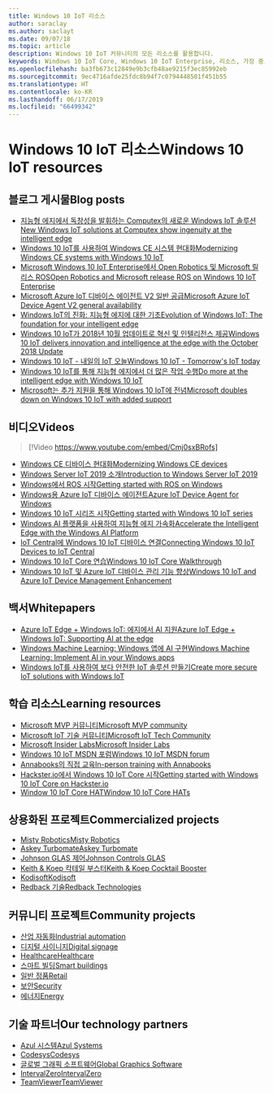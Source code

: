```yaml
---
title: Windows 10 IoT 리소스
author: saraclay
ms.author: saclayt
ms.date: 09/07/18
ms.topic: article
description: Windows 10 IoT 커뮤니티의 모든 리소스를 활용합니다.
keywords: Windows 10 IoT Core, Windows 10 IoT Enterprise, 리소스, 가장 중요한 사람, 비디오, 블로그 게시물
ms.openlocfilehash: ba3fb673c12849e9b3cfb48ae9215f3ec85992eb
ms.sourcegitcommit: 9ec4716afde25fdc8b94f7c0794448501f451b55
ms.translationtype: HT
ms.contentlocale: ko-KR
ms.lasthandoff: 06/17/2019
ms.locfileid: "66499342"
---
```

# <a name="windows-10-iot-resources"></a><span data-ttu-id="f69e1-104">Windows 10 IoT 리소스</span><span class="sxs-lookup"><span data-stu-id="f69e1-104">Windows 10 IoT resources</span></span>

## <a name="blog-posts"></a><span data-ttu-id="f69e1-105">블로그 게시물</span><span class="sxs-lookup"><span data-stu-id="f69e1-105">Blog posts</span></span>

* [<span data-ttu-id="f69e1-106">지능형 에지에서 독창성을 발휘하는 Computex의 새로운 Windows IoT 솔루션</span><span class="sxs-lookup"><span data-stu-id="f69e1-106">New Windows IoT solutions at Computex show ingenuity at the intelligent edge</span></span>](https://blogs.windows.com/windowsexperience/2019/05/28/new-windows-iot-solutions-at-computex-show-ingenuity-at-the-intelligent-edge/#U3yYXu1rq054ljuk.97)
* [<span data-ttu-id="f69e1-107">Windows 10 IoT를 사용하여 Windows CE 시스템 현대화</span><span class="sxs-lookup"><span data-stu-id="f69e1-107">Modernizing Windows CE systems with Windows 10 IoT</span></span>](https://blogs.windows.com/buildingapps/2019/05/07/modernizing-windows-ce-systems-with-windows-10-iot/#oHzjguRIlWV0ryo6.97)
* [<span data-ttu-id="f69e1-108">Microsoft Windows 10 IoT Enterprise에서 Open Robotics 및 Microsoft 릴리스 ROS</span><span class="sxs-lookup"><span data-stu-id="f69e1-108">Open Robotics and Microsoft release ROS on Windows 10 IoT Enterprise</span></span>](https://blogs.windows.com/buildingapps/2019/05/07/open-robotics-and-microsoft-release-ros-on-windows-10-iot-enterprise/#Y86A6YUJELKDoRJJ.97)
* [<span data-ttu-id="f69e1-109">Microsoft Azure IoT 디바이스 에이전트 V2 일반 공급</span><span class="sxs-lookup"><span data-stu-id="f69e1-109">Microsoft Azure IoT Device Agent V2 general availability</span></span>](https://blogs.windows.com/buildingapps/2019/05/07/microsoft-azure-iot-device-agent-v2-general-availability/#BwOSxBSymeJqU34K.97)
* [<span data-ttu-id="f69e1-110">Windows IoT의 진화: 지능형 에지에 대한 기초</span><span class="sxs-lookup"><span data-stu-id="f69e1-110">Evolution of Windows IoT: The foundation for your intelligent edge</span></span>](https://blogs.windows.com/windowsexperience/2019/04/03/evolution-of-windows-iot-the-foundation-for-your-intelligent-edge/)
* [<span data-ttu-id="f69e1-111">Windows 10 IoT가 2018년 10월 업데이트로 혁신 및 인텔리전스 제공</span><span class="sxs-lookup"><span data-stu-id="f69e1-111">Windows 10 IoT delivers innovation and intelligence at the edge with the October 2018 Update</span></span>](https://blogs.windows.com/windowsexperience/2018/10/04/windows-10-iot-delivers-innovation-and-intelligence-at-the-edge-with-the-october-2018-update/#9g9hmmO2AdUB1C6F.97) 
* [<span data-ttu-id="f69e1-112">Windows 10 IoT - 내일의 IoT 오늘</span><span class="sxs-lookup"><span data-stu-id="f69e1-112">Windows 10 IoT - Tomorrow's IoT today</span></span>](https://blogs.windows.com/windowsexperience/2018/06/05/windows-10-iot-tomorrows-iot-today/#wl3TcsFseJ6XROUZ.97)
* [<span data-ttu-id="f69e1-113">Windows 10 IoT를 통해 지능형 에지에서 더 많은 작업 수행</span><span class="sxs-lookup"><span data-stu-id="f69e1-113">Do more at the intelligent edge with Windows 10 IoT</span></span>](https://blogs.windows.com/windowsexperience/2018/05/07/do-more-at-the-intelligent-edge-with-windows-10-iot/#uDVaAtoBvz7BGrTf.97)
* [<span data-ttu-id="f69e1-114">Microsoft는 추가 지원을 통해 Windows 10 IoT에 전념</span><span class="sxs-lookup"><span data-stu-id="f69e1-114">Microsoft doubles down on Windows 10 IoT with added support</span></span>](https://blogs.windows.com/windowsexperience/2018/02/27/microsoft-doubles-down-on-windows-10-iot-with-added-support/#DJaDiKX0bYJ1JDHD.97)

## <a name="videos"></a><span data-ttu-id="f69e1-115">비디오</span><span class="sxs-lookup"><span data-stu-id="f69e1-115">Videos</span></span>

>[!Video https://www.youtube.com/embed/Cmj0sxBRofs]
* [<span data-ttu-id="f69e1-116">Windows CE 디바이스 현대화</span><span class="sxs-lookup"><span data-stu-id="f69e1-116">Modernizing Windows CE devices</span></span>](https://www.youtube.com/watch?time_continue=1&v=5iUZkZmgmJA)
* [<span data-ttu-id="f69e1-117">Windows Server IoT 2019 소개</span><span class="sxs-lookup"><span data-stu-id="f69e1-117">Introduction to Windows Server IoT 2019</span></span>](https://channel9.msdn.com/Shows/Internet-of-Things-Show/Introduction-to-Windows-Server-IoT-2019)
* [<span data-ttu-id="f69e1-118">Windows에서 ROS 시작</span><span class="sxs-lookup"><span data-stu-id="f69e1-118">Getting started with ROS on Windows</span></span>](https://www.youtube.com/watch?v=nZSjwMLi3jQ)
* [<span data-ttu-id="f69e1-119">Windows용 Azure IoT 디바이스 에이전트</span><span class="sxs-lookup"><span data-stu-id="f69e1-119">Azure IoT Device Agent for Windows</span></span>](https://www.youtube.com/watch?v=DZn6diOn7uI)
* [<span data-ttu-id="f69e1-120">Windows 10 IoT 시리즈 시작</span><span class="sxs-lookup"><span data-stu-id="f69e1-120">Getting started with Windows 10 IoT series</span></span>](https://www.youtube.com/watch?v=A-kazyOiBvs&t)
* [<span data-ttu-id="f69e1-121">Windows AI 플랫폼을 사용하여 지능형 에지 가속화</span><span class="sxs-lookup"><span data-stu-id="f69e1-121">Accelerate the Intelligent Edge with the Windows AI Platform</span></span>](https://www.youtube.com/watch?v=7bFAg6w4J00)
* [<span data-ttu-id="f69e1-122">IoT Central에 Windows 10 IoT 디바이스 연결</span><span class="sxs-lookup"><span data-stu-id="f69e1-122">Connecting Windows 10 IoT Devices to IoT Central</span></span>](https://channel9.msdn.com/Shows/Internet-of-Things-Show/Connecting-Windows-IoT-Devices-To-IoT-Central)
* [<span data-ttu-id="f69e1-123">Windows 10 IoT Core 연습</span><span class="sxs-lookup"><span data-stu-id="f69e1-123">Windows 10 IoT Core Walkthrough</span></span>](https://channel9.msdn.com/Blogs/Seth-Juarez/Windows-IoT-Core-Walkthrough?term=windows%20iot%20core)
* [<span data-ttu-id="f69e1-124">Windows 10 IoT 및 Azure IoT 디바이스 관리 기능 향상</span><span class="sxs-lookup"><span data-stu-id="f69e1-124">Windows 10 IoT and Azure IoT Device Management Enhancement</span></span>](https://channel9.msdn.com/Shows/Azure-Friday/Windows-10-IoT-and-Azure-IoT-Device-Management-Enhancements?term=windows%20iot%20core)

## <a name="whitepapers"></a><span data-ttu-id="f69e1-125">백서</span><span class="sxs-lookup"><span data-stu-id="f69e1-125">Whitepapers</span></span>
* [<span data-ttu-id="f69e1-126">Azure IoT Edge + Windows IoT: 에지에서 AI 지원</span><span class="sxs-lookup"><span data-stu-id="f69e1-126">Azure IoT Edge + Windows IoT: Supporting AI at the edge</span></span>](https://aka.ms/IoT-Edge-WP)
* [<span data-ttu-id="f69e1-127">Windows Machine Learning: Windows 앱에 AI 구현</span><span class="sxs-lookup"><span data-stu-id="f69e1-127">Windows Machine Learning: Implement AI in your Windows apps</span></span>](https://aka.ms/Windows-ML-WP)
* [<span data-ttu-id="f69e1-128">Windows IoT를 사용하여 보다 안전한 IoT 솔루션 만들기</span><span class="sxs-lookup"><span data-stu-id="f69e1-128">Create more secure IoT solutions with Windows IoT</span></span>](https://aka.ms/secure-windowsiot)

## <a name="learning-resources"></a><span data-ttu-id="f69e1-129">학습 리소스</span><span class="sxs-lookup"><span data-stu-id="f69e1-129">Learning resources</span></span>

* [<span data-ttu-id="f69e1-130">Microsoft MVP 커뮤니티</span><span class="sxs-lookup"><span data-stu-id="f69e1-130">Microsoft MVP community</span></span>](https://mvp.microsoft.com/)
* [<span data-ttu-id="f69e1-131">Microsoft IoT 기술 커뮤니티</span><span class="sxs-lookup"><span data-stu-id="f69e1-131">Microsoft IoT Tech Community</span></span>](https://techcommunity.microsoft.com/t5/Internet-of-Things-IoT/ct-p/IoT)
* [<span data-ttu-id="f69e1-132">Microsoft Insider Labs</span><span class="sxs-lookup"><span data-stu-id="f69e1-132">Microsoft Insider Labs</span></span>](https://www.microsoftiotinsiderlabs.com/)
* [<span data-ttu-id="f69e1-133">Windows 10 IoT MSDN 포럼</span><span class="sxs-lookup"><span data-stu-id="f69e1-133">Windows 10 IoT MSDN forum</span></span>](https://social.msdn.microsoft.com/forums/en-US/home?forum=WindowsIoT)
* [<span data-ttu-id="f69e1-134">Annabooks의 직접 교육</span><span class="sxs-lookup"><span data-stu-id="f69e1-134">In-person training with Annabooks</span></span>](http://www.annabooks.com/training.html)
* [<span data-ttu-id="f69e1-135">Hackster.io에서 Windows 10 IoT Core 시작</span><span class="sxs-lookup"><span data-stu-id="f69e1-135">Getting started with Windows 10 IoT Core on Hackster.io</span></span>](http://www.hackster.io/KiwiBryn)
* [<span data-ttu-id="f69e1-136">Window 10 IoT Core HAT</span><span class="sxs-lookup"><span data-stu-id="f69e1-136">Window 10 IoT Core HATs</span></span>](https://www.turta.io/iothat)

## <a name="commercialized-projects"></a><span data-ttu-id="f69e1-137">상용화된 프로젝트</span><span class="sxs-lookup"><span data-stu-id="f69e1-137">Commercialized projects</span></span>

* [<span data-ttu-id="f69e1-138">Misty Robotics</span><span class="sxs-lookup"><span data-stu-id="f69e1-138">Misty Robotics</span></span>](https://customers.microsoft.com/en-us/story/misty-robotics)
* [<span data-ttu-id="f69e1-139">Askey Turbomate</span><span class="sxs-lookup"><span data-stu-id="f69e1-139">Askey Turbomate</span></span>](https://customers.microsoft.com/en-us/story/askey)
* [<span data-ttu-id="f69e1-140">Johnson GLAS 제어</span><span class="sxs-lookup"><span data-stu-id="f69e1-140">Johnson Controls GLAS</span></span>](https://customers.microsoft.com/en-us/story/johnson-controls)
* [<span data-ttu-id="f69e1-141">Keith & Koep 칵테일 부스터</span><span class="sxs-lookup"><span data-stu-id="f69e1-141">Keith & Koep Cocktail Booster</span></span>](https://customers.microsoft.com/de-de/story/keith-koep)
* [<span data-ttu-id="f69e1-142">Kodisoft</span><span class="sxs-lookup"><span data-stu-id="f69e1-142">Kodisoft</span></span>](https://customers.microsoft.com/en-us/story/kodisoft)
* [<span data-ttu-id="f69e1-143">Redback 기술</span><span class="sxs-lookup"><span data-stu-id="f69e1-143">Redback Technologies</span></span>](https://customers.microsoft.com/en-us/story/redback-technologies)


## <a name="community-projects"></a><span data-ttu-id="f69e1-144">커뮤니티 프로젝트</span><span class="sxs-lookup"><span data-stu-id="f69e1-144">Community projects</span></span>

* [<span data-ttu-id="f69e1-145">산업 자동화</span><span class="sxs-lookup"><span data-stu-id="f69e1-145">Industrial automation</span></span>](https://www.hackster.io/projects/tags/industrial+automation+win10)
* [<span data-ttu-id="f69e1-146">디지털 사이니지</span><span class="sxs-lookup"><span data-stu-id="f69e1-146">Digital signage</span></span>](https://www.hackster.io/projects/tags/digital+signage+win10)
* [<span data-ttu-id="f69e1-147">Healthcare</span><span class="sxs-lookup"><span data-stu-id="f69e1-147">Healthcare</span></span>](https://www.hackster.io/projects/tags/healthcare+win10)
* [<span data-ttu-id="f69e1-148">스마트 빌딩</span><span class="sxs-lookup"><span data-stu-id="f69e1-148">Smart buildings</span></span>](https://www.hackster.io/projects/tags/smart+building+win10)
* [<span data-ttu-id="f69e1-149">일반 정품</span><span class="sxs-lookup"><span data-stu-id="f69e1-149">Retail</span></span>](https://www.hackster.io/projects/tags/retail+win10)
* [<span data-ttu-id="f69e1-150">보안</span><span class="sxs-lookup"><span data-stu-id="f69e1-150">Security</span></span>](https://www.hackster.io/projects/tags/security+win10)
* [<span data-ttu-id="f69e1-151">에너지</span><span class="sxs-lookup"><span data-stu-id="f69e1-151">Energy</span></span>](https://www.hackster.io/projects/tags/energy+win10)

## <a name="our-technology-partners"></a><span data-ttu-id="f69e1-152">기술 파트너</span><span class="sxs-lookup"><span data-stu-id="f69e1-152">Our technology partners</span></span>

* [<span data-ttu-id="f69e1-153">Azul 시스템</span><span class="sxs-lookup"><span data-stu-id="f69e1-153">Azul Systems</span></span>](https://www.azul.com/)
* [<span data-ttu-id="f69e1-154">Codesys</span><span class="sxs-lookup"><span data-stu-id="f69e1-154">Codesys</span></span>](https://de.codesys.com/)
* [<span data-ttu-id="f69e1-155">글로벌 그래픽 소프트웨어</span><span class="sxs-lookup"><span data-stu-id="f69e1-155">Global Graphics Software</span></span>](https://www.globalgraphics.com/)
* [<span data-ttu-id="f69e1-156">IntervalZero</span><span class="sxs-lookup"><span data-stu-id="f69e1-156">IntervalZero</span></span>](https://www.intervalzero.com/)
* [<span data-ttu-id="f69e1-157">TeamViewer</span><span class="sxs-lookup"><span data-stu-id="f69e1-157">TeamViewer</span></span>](https://www.teamviewer.us/)




 



